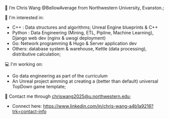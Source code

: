 👋 I’m Chris Wang @BellowAverage from Northwestern University, Evanston.;

🌱 I'm interested in:
-   C++ : Data structures and algorithms; Unreal Engine blueprints & C++
-   Python : Data Engineering (Mining, ETL, Pipline, Machine Learning), Django web dev (nginx & uwsgi deployment)
-   Go: Network programming & Hugo & Server application dev
-   Others: database system & warehouse, Kettle (data processing), distributive calculation;

💻 I'm working on:
-   Go data engineering as part of the curriculum
-   An Unreal project aimming at creating a (better than default) universal TopDown game template;

📧 Contact me through chriswang2025@u.northwestern.edu;
-   Connect here: https://www.linkedin.com/in/chris-wang-a4b1a9216?trk=contact-info
